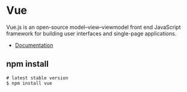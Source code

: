# Vue 

Vue.js is an open-source model–view–viewmodel front end JavaScript framework for building user interfaces and single-page applications.

* [Documentation](https://vuejs.org/guide/introduction.html)

## npm install

```
# latest stable version
$ npm install vue
```
